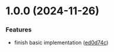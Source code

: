 # 1.0.0 (2024-11-26)


### Features

* finish basic implementation ([ed0d74c](https://github.com/nalabelle/dns-update/commit/ed0d74cd6fea2c7c814abc673294058be39bb89e))
